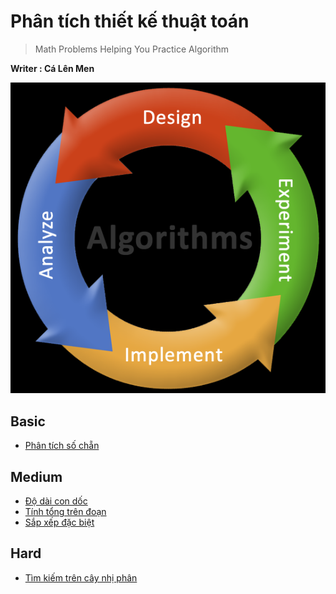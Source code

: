 # Phân tích thiết kế thuật toán
> Math Problems Helping You Practice Algorithm

**Writer : Cá Lên Men**

![Algorithm Exercises](https://github.com/Ca-Len-Men/Algorithm/blob/%C4%90%E1%BB%99-d%C3%A0i-con-d%E1%BB%91c/BGA.png)

## Basic
- [Phân tích số chẵn](https://github.com/Ca-Len-Men/Algorithm/tree/%C4%90%E1%BB%99-d%C3%A0i-con-d%E1%BB%91c/Test%203)

## Medium
- [Độ dài con dốc](https://github.com/Ca-Len-Men/Algorithm/tree/%C4%90%E1%BB%99-d%C3%A0i-con-d%E1%BB%91c/Test%201)
- [Tính tổng trên đoạn](https://github.com/Ca-Len-Men/Algorithm/tree/%C4%90%E1%BB%99-d%C3%A0i-con-d%E1%BB%91c/Test%202)
- [Sắp xếp đặc biệt](https://github.com/Ca-Len-Men/Algorithm/tree/%C4%90%E1%BB%99-d%C3%A0i-con-d%E1%BB%91c/Test%204)

## Hard
- [Tìm kiếm trên cây nhị phân](https://github.com/Ca-Len-Men/Algorithm/tree/%C4%90%E1%BB%99-d%C3%A0i-con-d%E1%BB%91c/Test%205)
